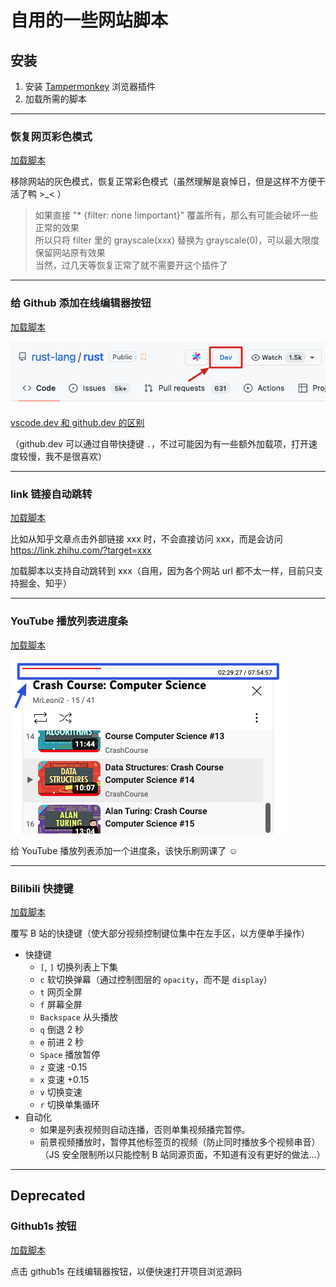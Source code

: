 # 自用的一些网站脚本

## 安装

1. 安装 [Tampermonkey](https://www.tampermonkey.net/) 浏览器插件
2. 加载所需的脚本

---

### 恢复网页彩色模式

[加载脚本](https://raw.githubusercontent.com/seognil/my-web-user-scripts/master/src/remove-grayscale.user.js)

移除网站的灰色模式，恢复正常彩色模式（虽然理解是哀悼日，但是这样不方便干活了鸭 >\_< ）

> 如果直接 "\* {filter: none !important}" 覆盖所有，那么有可能会破坏一些正常的效果  
> 所以只将 filter 里的 grayscale(xxx) 替换为 grayscale(0)，可以最大限度保留网站原有效果  
> 当然，过几天等恢复正常了就不需要开这个插件了

---

### 给 Github 添加在线编辑器按钮

[加载脚本](https://raw.githubusercontent.com/seognil/my-web-user-scripts/master/src/github-vscode-button.user.js)

![github vscode button](./images/github-vscode-button.png)

[vscode.dev 和 github.dev 的区别](https://code.visualstudio.com/blogs/2021/10/20/vscode-dev#_github)

（github.dev 可以通过自带快捷键 `.`，不过可能因为有一些额外加载项，打开速度较慢，我不是很喜欢）

---

### link 链接自动跳转

[加载脚本](https://raw.githubusercontent.com/seognil/my-web-user-scripts/master/src/autojump.user.js)

比如从知乎文章点击外部链接 xxx 时，不会直接访问 xxx，而是会访问 https://link.zhihu.com/?target=xxx

加载脚本以支持自动跳转到 xxx（自用，因为各个网站 url 都不太一样，目前只支持掘金、知乎）

---

### YouTube 播放列表进度条

[加载脚本](https://raw.githubusercontent.com/seognil/my-web-user-scripts/master/src/youtube-playlist-timer.user.js)

![YouTube Playlist Timer](./images/youtube-playlist-timer.png)

给 YouTube 播放列表添加一个进度条，该快乐刷网课了 ☺

---

### Bilibili 快捷键

[加载脚本](https://raw.githubusercontent.com/seognil/my-web-user-scripts/master/src/bilibili-enhanced.user.js)

覆写 B 站的快捷键（使大部分视频控制键位集中在左手区，以方便单手操作）

- 快捷键
  - `[`, `]` 切换列表上下集
  - `c` 软切换弹幕（通过控制图层的 `opacity`，而不是 `display`）
  - `t` 网页全屏
  - `f` 屏幕全屏
  - `Backspace` 从头播放
  - `q` 倒退 2 秒
  - `e` 前进 2 秒
  - `Space` 播放暂停
  - `z` 变速 -0.15
  - `x` 变速 +0.15
  - `v` 切换变速
  - `r` 切换单集循环
- 自动化
  - 如果是列表视频则自动连播，否则单集视频播完暂停。
  - 前景视频播放时，暂停其他标签页的视频（防止同时播放多个视频串音）（JS 安全限制所以只能控制 B 站同源页面，不知道有没有更好的做法…）

---

## Deprecated

### Github1s 按钮

[加载脚本](https://raw.githubusercontent.com/seognil/my-web-user-scripts/master/src/github1s-button.user.js)

点击 github1s 在线编辑器按钮，以便快速打开项目浏览源码
